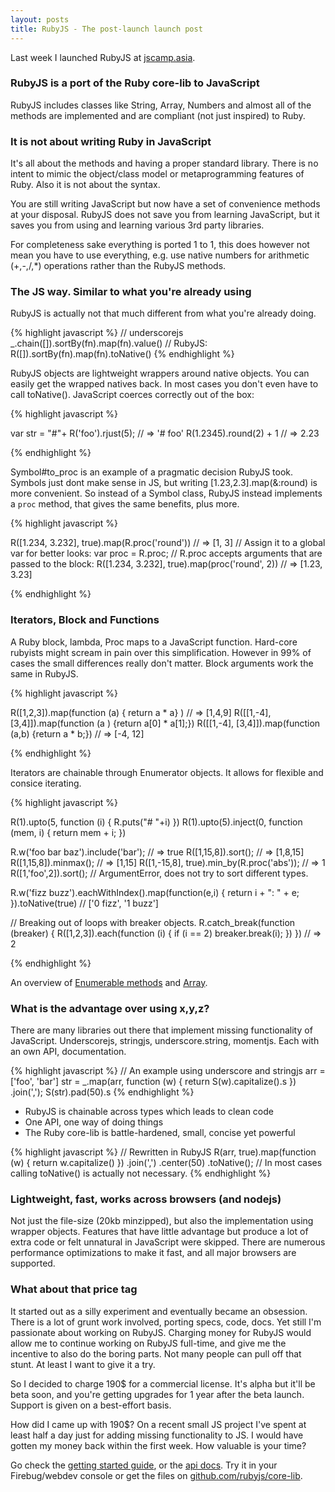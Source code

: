 ```yaml
---
layout: posts
title: RubyJS - The post-launch launch post
---
```


Last week I launched RubyJS at [jscamp.asia](jscamp.asia).

### RubyJS is a port of the Ruby core-lib to JavaScript

RubyJS includes classes like String, Array, Numbers and almost all of the methods are implemented and are compliant (not just inspired) to Ruby.

### It is not about writing Ruby in JavaScript

It's all about the methods and having a proper standard library. There is no intent to mimic the object/class model or metaprogramming features of Ruby. Also it is not about the syntax.

You are still writing JavaScript but now have a set of convenience methods at your disposal. RubyJS does not save you from learning JavaScript, but it saves you from using and learning various 3rd party libraries.

For completeness sake everything is ported 1 to 1, this does however not mean you have to use everything, e.g. use native numbers for  arithmetic (+,-,/,*) operations rather than the RubyJS methods.

### The JS way. Similar to what you're already using

RubyJS is actually not that much different from what you're already doing.

{% highlight javascript %}
// underscorejs
_.chain([]).sortBy(fn).map(fn).value()
// RubyJS:
R([]).sortBy(fn).map(fn).toNative()
{% endhighlight %}

RubyJS objects are lightweight wrappers around native objects. You can easily get the wrapped natives back. In most cases you don't even have to call toNative(). JavaScript coerces correctly out of the box:

{% highlight javascript %}

var str = "#"+ R('foo').rjust(5);
// => '#  foo'
R(1.2345).round(2) + 1
// => 2.23

{% endhighlight %}

Symbol#to_proc is an example of a pragmatic decision RubyJS took. Symbols just dont make sense in JS, but writing [1.23,2.3].map(&:round) is more convenient. So instead of a Symbol class, RubyJS instead implements a `proc` method, that gives the same benefits, plus more.

{% highlight javascript %}

R([1.234, 3.232], true).map(R.proc('round'))  // => [1, 3]
// Assign it to a global var for better looks:
var proc = R.proc;
// R.proc accepts arguments that are passed to the block:
R([1.234, 3.232], true).map(proc('round', 2)) // => [1.23, 3.23]

{% endhighlight %}


### Iterators, Block and Functions

A Ruby block, lambda, Proc maps to a JavaScript function. Hard-core rubyists might scream in pain over this simplification. However in 99% of cases the small differences really don't matter. Block arguments work the same in RubyJS.

{% highlight javascript %}

R([1,2,3]).map(function (a) { return a * a} )
// => [1,4,9]
R([[1,-4], [3,4]]).map(function (a  ) {return a[0] * a[1];})
R([[1,-4], [3,4]]).map(function (a,b) {return a * b;})
// => [-4, 12]

{% endhighlight %}

Iterators are chainable through Enumerator objects. It allows for flexible and consice iterating.

{% highlight javascript %}

R(1).upto(5, function (i) { R.puts("# "+i) })
R(1).upto(5).inject(0, function (mem, i) { return mem + i; })

R.w('foo bar baz').include('bar'); // => true
R([1,15,8]).sort();   // => [1,8,15]
R([1,15,8]).minmax(); // => [1,15]
R([1,-15,8], true).min_by(R.proc('abs')); // => 1
R([1,'foo',2]).sort();
// ArgumentError, does not try to sort different types.

R.w('fizz buzz').eachWithIndex().map(function(e,i) {
  return i + ": " + e;
}).toNative(true) // ['0 fizz', '1 buzz']

// Breaking out of loops with breaker objects.
R.catch_break(function (breaker) {
  R([1,2,3]).each(function (i) { if (i == 2) breaker.break(i); })
})
// => 2



{% endhighlight %}

An overview of [Enumerable methods](/doc/classes/RubyJS/Enumerable.html) and [Array](/doc/classes/RubyJS/Array.html).



### What is the advantage over using x,y,z?

There are many libraries out there that implement missing functionality of JavaScript. Underscorejs, stringjs, underscore.string, momentjs. Each with an own API, documentation.

{% highlight javascript %}
// An example using underscore and stringjs
arr = ['foo', 'bar']
str = _.map(arr, function (w) { return S(w).capitalize().s })
       .join(',');
S(str).pad(50).s
{% endhighlight %}

- RubyJS is chainable across types which leads to clean code
- One API, one way of doing things
- The Ruby core-lib is battle-hardened, small, concise yet powerful

{% highlight javascript %}
// Rewritten in RubyJS
R(arr, true).map(function (w) { return w.capitalize() })
  .join(',')
  .center(50)
  .toNative();
// In most cases calling toNative() is actually not necessary.
{% endhighlight %}



### Lightweight, fast, works across browsers (and nodejs)

Not just the file-size (20kb minzipped), but also the implementation using wrapper objects. Features that have little advantage but produce a lot of extra code or felt unnatural in JavaScript were skipped. There are numerous performance optimizations to make it fast, and all major browsers are supported.


### What about that price tag

It started out as a silly experiment and eventually became an obsession. There is a lot of grunt work involved, porting specs, code, docs. Yet still I'm passionate about working on RubyJS. Charging money for RubyJS would allow me to continue working on RubyJS full-time, and give me the incentive to also do the boring parts. Not many people can pull off that stunt. At least I want to give it a try.

So I decided to charge 190$ for a commercial license. It's alpha but it'll be beta soon, and you're getting upgrades for 1 year after the beta launch. Support is given on a best-effort basis.

How did I came up with 190$? On a recent small JS project I've spent at least half a day just for adding missing functionality to JS. I would have gotten my money back within the first week. How valuable is your time?

Go check the [getting started guide](/gettings-started.html), or the [api docs](/doc/index.html). Try it in your Firebug/webdev console or get the files on [github.com/rubyjs/core-lib](http://github.com/rubyjs/core-lib).
